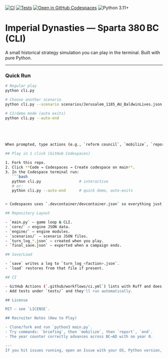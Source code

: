 [![CI](https://github.com/MrRai20/ImperialDynastyGame/actions/workflows/ci.yml/badge.svg)](https://github.com/MrRai20/ImperialDynastyGame/actions/workflows/ci.yml)
[![Tests](https://github.com/MrRai20/ImperialDynastyGame/actions/workflows/tests.yml/badge.svg)](https://github.com/MrRai20/ImperialDynastyGame/actions/workflows/tests.yml)
[![Open in GitHub Codespaces](https://github.com/codespaces/badge.svg)](https://codespaces.new/MrRai20/ImperialDynastyGame)
![Python 3.11+](https://img.shields.io/badge/python-3.11%2B-blue.svg)




# Imperial Dynasties — Sparta 380 BC (CLI)

A small historical strategy simulation you can play in the terminal. Built with pure Python.


---

### Quick Run

```bash
# Regular play
python cli.py

# Choose another scenario
python cli.py --scenario scenarios/Jerusalem_1185_AU_BaldwinLives.json

# CI/demo mode (auto exits)
python cli.py --auto-end





When prompted, type actions (e.g., `reform council`, `mobilize`, `report`, `save`, `load`, `briefing`, or `end`).

## Play in 1 click (GitHub Codespaces)

1. Fork this repo.
2. Click **Code → Codespaces → Create codespace on main**.
3. In the Codespace terminal run:
   ```bash
   python cli.py                 # interactive
   # or:
   python cli.py --auto-end      # quick demo, auto-exits


> Codespaces uses `.devcontainer/devcontainer.json` so everything just works in-browser.

## Repository Layout

- `main.py` — game loop & CLI.
- `core/` — engine JSON data.
- `engine/` — engine modules.
- `scenarios/` — scenario JSON files.
- `turn_log_*.json` — created when you play.
- `final_save.json` — exported when a campaign ends.

## Save/Load

- `save` writes a log to `turn_log_<faction>.json`.
- `load` restores from that file if present.

## CI

- GitHub Actions (`.github/workflows/ci.yml`) lints with Ruff and does a non-interactive smoke run.
- Add tests under `tests/` and they'll run automatically.

## License

MIT — see `LICENSE`.

## Recruiter Notes (How to Play)

- Clone/fork and run `python3 main.py`.
- Try commands: `briefing`, then `mobilize`, then `report`, `end`.
- The year counter correctly advances across BC→AD with no year 0.

---
If you hit issues running, open an Issue with your OS, Python version, and the error message.
